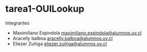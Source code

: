 # tarea1-OUILookup
Integrantes
- Maximiliano Espindola maximiliano.espindola@alumnos.uv.cl
- Aracelly balboa aracelly.balboa@alumnos.uv.cl
- Eliezer Zuñiga eliezer.zuñiga@alumnos.uv.cl
